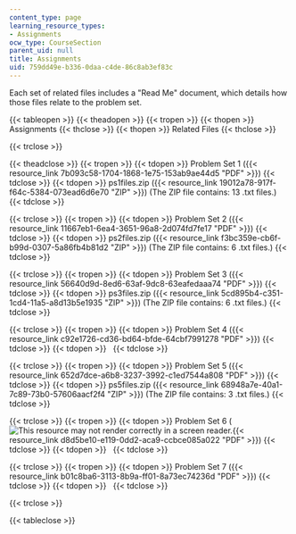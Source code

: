 ```yaml
---
content_type: page
learning_resource_types:
- Assignments
ocw_type: CourseSection
parent_uid: null
title: Assignments
uid: 759dd49e-b336-0daa-c4de-86c8ab3ef83c
---
```


Each set of related files includes a "Read Me" document, which details how those files relate to the problem set.

{{< tableopen >}}
{{< theadopen >}}
{{< tropen >}}
{{< thopen >}}
Assignments
{{< thclose >}}
{{< thopen >}}
Related Files
{{< thclose >}}

{{< trclose >}}

{{< theadclose >}}
{{< tropen >}}
{{< tdopen >}}
Problem Set 1 ({{< resource_link 7b093c58-1704-1868-1e75-153ab9ae44d5 "PDF" >}})
{{< tdclose >}}
{{< tdopen >}}
ps1files.zip ({{< resource_link 19012a78-917f-f64c-5384-073ead6d6e70 "ZIP" >}}) (The ZIP file contains: 13 .txt files.)
{{< tdclose >}}

{{< trclose >}}
{{< tropen >}}
{{< tdopen >}}
Problem Set 2 ({{< resource_link 11667eb1-6ea4-3651-96a8-2d074fd7fe17 "PDF" >}})
{{< tdclose >}}
{{< tdopen >}}
ps2files.zip ({{< resource_link f3bc359e-cb6f-b99d-0307-5a86fb4b81d2 "ZIP" >}}) (The ZIP file contains: 6 .txt files.)
{{< tdclose >}}

{{< trclose >}}
{{< tropen >}}
{{< tdopen >}}
Problem Set 3 ({{< resource_link 56640d9d-8ed6-63af-9dc8-63eafedaaa74 "PDF" >}})
{{< tdclose >}}
{{< tdopen >}}
ps3files.zip ({{< resource_link 5cd895b4-c351-1cd4-11a5-a8d13b5e1935 "ZIP" >}}) (The ZIP file contains: 6 .txt files.)
{{< tdclose >}}

{{< trclose >}}
{{< tropen >}}
{{< tdopen >}}
Problem Set 4 ({{< resource_link c92e1726-cd36-bd64-bfde-64cbf7991278 "PDF" >}})
{{< tdclose >}}
{{< tdopen >}}
 
{{< tdclose >}}

{{< trclose >}}
{{< tropen >}}
{{< tdopen >}}
Problem Set 5 ({{< resource_link 652d7dce-a6b8-3237-3992-c1ed7544a808 "PDF" >}})
{{< tdclose >}}
{{< tdopen >}}
ps5files.zip ({{< resource_link 68948a7e-40a1-7c89-73b0-57606aacf2f4 "ZIP" >}}) (The ZIP file contains: 3 .txt files.)
{{< tdclose >}}

{{< trclose >}}
{{< tropen >}}
{{< tdopen >}}
Problem Set 6 (![This resource may not render correctly in a screen reader.](/images/inacessible.gif){{< resource_link d8d5be10-e119-0dd2-aca9-ccbce085a022 "PDF" >}})
{{< tdclose >}}
{{< tdopen >}}
 
{{< tdclose >}}

{{< trclose >}}
{{< tropen >}}
{{< tdopen >}}
Problem Set 7 ({{< resource_link b01c8ba6-3113-8b9a-ff01-8a73ec74236d "PDF" >}})
{{< tdclose >}}
{{< tdopen >}}
 
{{< tdclose >}}

{{< trclose >}}

{{< tableclose >}}